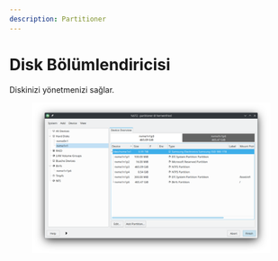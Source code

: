```yaml
---
description: Partitioner
---
```


# Disk Bölümlendiricisi

Diskinizi yönetmenizi sağlar.

<figure><img src="../../../../.gitbook/assets/image (111).png" alt=""><figcaption></figcaption></figure>
